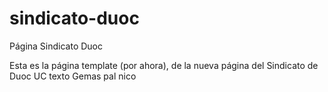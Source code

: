 # sindicato-duoc
 Página Sindicato Duoc

 Esta es la página template (por ahora), de la nueva página del Sindicato de Duoc UC
texto
Gemas pal nico
